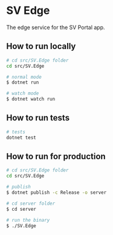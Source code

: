 # SV Edge

The edge service for the SV Portal app.

## How to run locally

```bash
# cd src/SV.Edge folder
cd src/SV.Edge

# normal mode
$ dotnet run

# watch mode
$ dotnet watch run
```

## How to run tests

```bash
# tests
dotnet test
```

## How to run for production

```bash
# cd src/SV.Edge folder
cd src/SV.Edge

# publish
$ dotnet publish -c Release -o server

# cd server folder
$ cd server

# run the binary
$ ./SV.Edge
```
